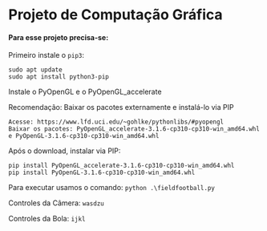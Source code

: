 # Projeto de Computação Gráfica
#### Para esse projeto precisa-se:

Primeiro instale o `pip3`:

```
sudo apt update
sudo apt install python3-pip
```

Instale o PyOpenGL e o PyOpenGL_accelerate

Recomendação: Baixar os pacotes externamente e instalá-lo via PIP
```
Acesse: https://www.lfd.uci.edu/~gohlke/pythonlibs/#pyopengl
Baixar os pacotes: PyOpenGL_accelerate-3.1.6-cp310-cp310-win_amd64.whl e PyOpenGL-3.1.6-cp310-cp310-win_amd64.whl
```

Após o download, instalar via PIP:
```
pip install PyOpenGL_accelerate-3.1.6-cp310-cp310-win_amd64.whl
pip install PyOpenGL-3.1.6-cp310-cp310-win_amd64.whl
```

Para executar usamos o comando: ` python .\fieldfootball.py `

Controles da Câmera: `wasdzu`

Controles da Bola: `ijkl`
